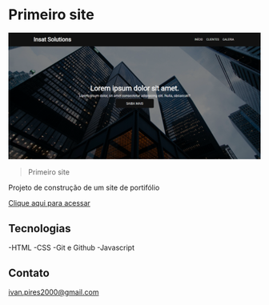 # Primeiro site

![preview](./.github/preview.PNG)

> Primeiro site

Projeto de construção de um site de portifólio

[Clique aqui para acessar](https://ivanpires2000.github.io/Primeiro-site/)

## Tecnologias

-HTML
-CSS
-Git e Github
-Javascript

## Contato

ivan.pires2000@gmail.com
